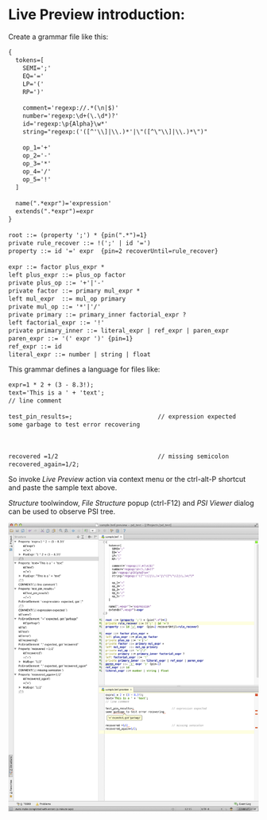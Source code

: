 
Live Preview introduction:
====================

Create a grammar file like this:
````
{
  tokens=[
    SEMI=';'
    EQ='='
    LP='('
    RP=')'

    comment='regexp://.*(\n|$)'
    number='regexp:\d+(\.\d*)?'
    id='regexp:\p{Alpha}\w*'
    string="regexp:('([^'\\]|\\.)*'|\"([^\"\\]|\\.)*\")"

    op_1='+'
    op_2='-'
    op_3='*'
    op_4='/'
    op_5='!'
  ]

  name(".*expr")='expression'
  extends(".*expr")=expr
}

root ::= (property ';') * {pin(".*")=1}
private rule_recover ::= !(';' | id '=')
property ::= id '=' expr  {pin=2 recoverUntil=rule_recover}

expr ::= factor plus_expr *
left plus_expr ::= plus_op factor
private plus_op ::= '+'|'-'
private factor ::= primary mul_expr *
left mul_expr  ::= mul_op primary
private mul_op ::= '*'|'/'
private primary ::= primary_inner factorial_expr ?
left factorial_expr ::= '!'
private primary_inner ::= literal_expr | ref_expr | paren_expr
paren_expr ::= '(' expr ')' {pin=1}
ref_expr ::= id
literal_expr ::= number | string | float
````

This grammar defines a language for files like:
````
expr=1 * 2 + (3 - 8.3!);
text='This is a ' + 'text';
// line comment

test_pin_results=;                        // expression expected
some garbage to test error recovering



recovered =1/2                            // missing semicolon
recovered_again=1/2;
````

So invoke *Live Preview* action via context menu or the ctrl-alt-P shortcut and paste the sample text above.

_Structure_ toolwindow, _File Structure_ popup (ctrl-F12) and _PSI Viewer_ dialog can be used to observe PSI tree.

![Live Preview](images/livePreview.png)
